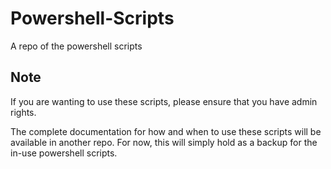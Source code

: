 # Powershell-Scripts
A repo of the powershell scripts


## Note

If you are wanting to use these scripts, please ensure that you have admin rights.

The complete documentation for how and when to use these scripts will be available
in another repo. For now, this will simply hold as a backup for the in-use powershell scripts.
